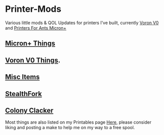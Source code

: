 # Printer-Mods
Various little mods & QOL Updates for printers I've built, currently [Voron V0](https://vorondesign.com/voron0.2) and [Printers For Ants Micron+](https://github.com/PrintersForAnts/Micron)

## [Micron+ Things](https://github.com/Jadecky/Printer-Mods/tree/main/Micron%2B)

## [Voron V0 Things](https://github.com/Jadecky/Printer_Mods/tree/main/V0).

## [Misc Items](https://github.com/Jadecky/Printer_Mods/tree/main/Misc%20Items)

## [StealthFork](https://github.com/PrintersForAnts/StealthFork)

## [Colony Clacker](https://github.com/PrintersForAnts/ColonyClacker)


Most things are also listed on my Printables page [Here](https://www.printables.com/@Jadecky3D/models), please consider liking and posting a make to help me on my way to a free spool.
